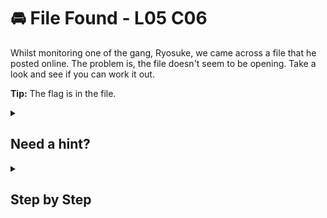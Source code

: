 # 🚘 File Found - L05 C06

Whilst monitoring one of the gang, Ryosuke, we came across a file that he posted online. The problem is, the file doesn't seem to be opening. Take a look and see if you can work it out.

**Tip:** The flag is in the file.

<details><summary>

## Need a hint?</summary>

> 💡 Hint: Need help figuring out why the file won't open? Try going to the terminal and typing `$ man file`.

</details>

<details><summary>

## Step by Step</summary>

- Using a Linux terminal, navigate to the file’s location in the correct directory using `cd path/to/file`
- Run `file filename.xml` to give you the file information

![image of file output](/assets/filefound1.png)

- The file is actually a jpeg image.
- Change the file type by renaming the file to .jpeg and open it

![image of flag image.. with no flag](/assets/filefound2.jpeg)

</details>
